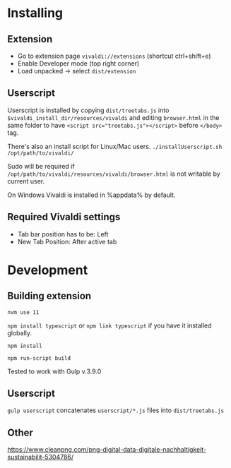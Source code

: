 # Installing

## Extension
* Go to extension page `vivaldi://extensions` (shortcut ctrl+shift+e)
* Enable Developer mode (top right corner)
* Load unpacked -> select `dist/extension`

## Userscript
Userscript is installed by copying `dist/treetabs.js` into `$vivaldi_install_dir/resources/vivaldi` and editing `browser.html` in the same folder to have
`<script src="treetabs.js"></script>` before `</body>` tag.

There's also an install script for Linux/Mac users.
`./installUserscript.sh /opt/path/to/vivaldi/`

Sudo will be required if `/opt/path/to/vivaldi/resources/vivaldi/browser.html` is not writable by current user.

On Windows Vivaldi is installed in %appdata% by default.

## Required Vivaldi settings
- Tab bar position has to be: Left
- New Tab Position: After active tab


# Development

## Building extension
`nvm use 11`

`npm install typescript` or `npm link typescript` if you have it installed globally.

`npm install`

`npm run-script build`

Tested to work with Gulp v.3.9.0

## Userscript
`gulp userscript` concatenates `userscript/*.js` files into `dist/treetabs.js`

## Other

https://www.cleanpng.com/png-digital-data-digitale-nachhaltigkeit-sustainabilit-5304786/
